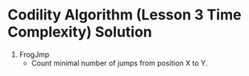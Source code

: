 # Codility Algorithm (Lesson 3 Time Complexity) Solution

1. FrogJmp
   - Count minimal number of jumps from position X to Y.

